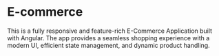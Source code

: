 # E-commerce
This is a fully responsive and feature-rich E-Commerce Application built with Angular. The app provides a seamless shopping experience with a modern UI, efficient state management, and dynamic product handling.
